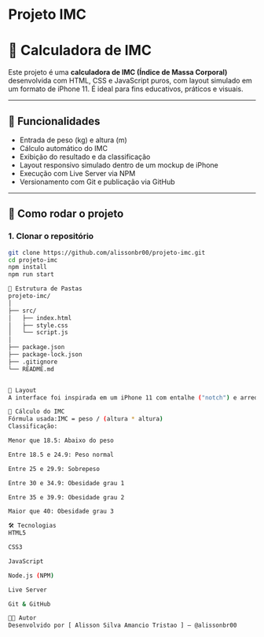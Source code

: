 # Projeto IMC
# 📱 Calculadora de IMC

Este projeto é uma **calculadora de IMC (Índice de Massa Corporal)** desenvolvida com HTML, CSS e JavaScript puros, com layout simulado em um formato de iPhone 11. É ideal para fins educativos, práticos e visuais.

---

## 🧩 Funcionalidades

- Entrada de peso (kg) e altura (m)
- Cálculo automático do IMC
- Exibição do resultado e da classificação
- Layout responsivo simulado dentro de um mockup de iPhone
- Execução com Live Server via NPM
- Versionamento com Git e publicação via GitHub

---

## 🚀 Como rodar o projeto

### 1. Clonar o repositório

```bash
git clone https://github.com/alissonbr00/projeto-imc.git
cd projeto-imc
npm install
npm run start

📂 Estrutura de Pastas
projeto-imc/
│
├── src/
│   ├── index.html
│   ├── style.css
│   └── script.js
│
├── package.json
├── package-lock.json
├── .gitignore
└── README.md


📱 Layout
A interface foi inspirada em um iPhone 11 com entalhe ("notch") e arredondamento característico. O mockup foi criado com CSS puro.

🧠 Cálculo do IMC
Fórmula usada:IMC = peso / (altura * altura)
Classificação:

Menor que 18.5: Abaixo do peso

Entre 18.5 e 24.9: Peso normal

Entre 25 e 29.9: Sobrepeso

Entre 30 e 34.9: Obesidade grau 1

Entre 35 e 39.9: Obesidade grau 2

Maior que 40: Obesidade grau 3

🛠 Tecnologias
HTML5

CSS3

JavaScript

Node.js (NPM)

Live Server

Git & GitHub

🧑‍💻 Autor
Desenvolvido por [ Alisson Silva Amancio Tristao ] – @alissonbr00

